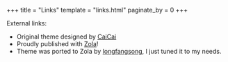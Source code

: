 +++
title = "Links"
template = "links.html"
paginate_by = 0
+++

External links:
- Original theme designed by [CaiCai](https://www.caicai.me)
- Proudly published with [Zola](https://www.getzola.org/)!
- Theme was ported to Zola by [longfangsong](https://github.com/longfangsong/anatole-zola), I just tuned it to my needs.
